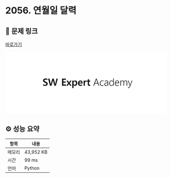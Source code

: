 # 2056. 연월일 달력

## 🔗 문제 링크

[바로가기](https://swexpertacademy.com/main/code/problem/problemDetail.do?contestProbId=AV5QLkdKAz4DFAUq)

![SWEA 로고](../../images/swea.jpg)

## ⚙️ 성능 요약

| 항목   | 내용      |
| ------ | --------- |
| 메모리 | 43,952 KB |
| 시간   | 99 ms     |
| 언어   | Python    |
